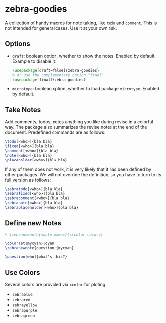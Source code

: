 # zebra-goodies

A collection of handy macros for note taking, like `todo` and `comment`. This is
not intended for general cases. Use it at your own risk.

## Options

- `draft`: boolean option, whether to show the notes. Enabled by default. Example to disable it:
    ```latex
    \usepackage[draft=false]{zebra-goodies}
    % or use the complementary option "final"
    \usepackage[final]{zebra-goodies}
    ```
- `microtype`: boolean option, whether to load package `microtype`. Enabled by default.

## Take Notes

Add comments, todos, notes anything you like during revise in a colorful way.
The package also summarizes the revise notes at the end of the document.
Predefined commands are as follows:

```latex
\todo[<who>]{bla bla}
\fixed[<who>]{bla bla}
\comment[<who>]{bla bla}
\note[<who>]{bla bla}
\placeholder[<who>]{bla bla}
```

If any of them does not work, it is very likely that it has been defined by
other packages. We will not override the definition, so you have to turn to its
full version as follows:

```latex
\zebratodo[<who>]{bla bla}
\zebrafixed[<who>]{bla bla}
\zebracomment[<who>]{bla bla}
\zebranote[<who>]{bla bla}
\zebraplaceholder[<who>]{bla bla}
```

## Define new Notes

```latex
% \zebranewnote{<note name>}{<xcolor color>}

\colorlet{mycyan}{cyan}
\zebranewnote{question}{mycyan}

\question[who]{what's this?}
```

## Use Colors 

Several colors are provided via `xcolor` for ploting:
- `zebrablue`
- `zebrared`
- `zebrayellow`
- `zebrapurple`
- `zebragreen`
